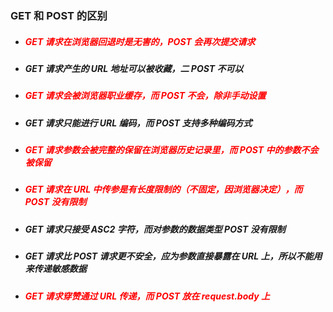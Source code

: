 ### GET 和 POST 的区别

- ##### <font color="red"> GET 请求在浏览器回退时是无害的，POST 会再次提交请求</font>
- ##### GET 请求产生的 URL 地址可以被收藏，二 POST 不可以
- ##### <font color="red"> GET 请求会被浏览器职业缓存，而 POST 不会，除非手动设置</font>
- ##### GET 请求只能进行 URL 编码，而 POST 支持多种编码方式
- ##### <font color=red>GET 请求参数会被完整的保留在浏览器历史记录里，而 POST 中的参数不会被保留</font>
- ##### <font color=red>GET 请求在 URL 中传参是有长度限制的（不固定，因浏览器决定），而 POST 没有限制</font>
- ##### GET 请求只接受 ASC2 字符，而对参数的数据类型 POST 没有限制
- ##### GET 请求比 POST 请求更不安全，应为参数直接暴露在 URL 上，所以不能用来传递敏感数据
- ##### <font color=red>GET 请求穿赞通过 URL 传递，而 POST 放在 request.body 上</font>
